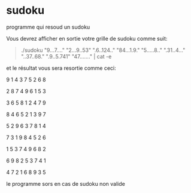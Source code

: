 # sudoku
programme qui resoud un sudoku

Vous devrez afficher en sortie votre grille de sudoku comme suit:

>./sudoku "9...7...." "2...9..53" ".6..124.." "84...1.9." "5.....8.." ".31..4..." "..37..68."
".9..5.741" "47......." | cat -e

et le résultat vous sera resortie comme ceci:

9 1 4 3 7 5 2 6 8

2 8 7 4 9 6 1 5 3

3 6 5 8 1 2 4 7 9

8 4 6 5 2 1 3 9 7

5 2 9 6 3 7 8 1 4

7 3 1 9 8 4 5 2 6

1 5 3 7 4 9 6 8 2

6 9 8 2 5 3 7 4 1

4 7 2 1 6 8 9 3 5

le programme sors en cas de sudoku non valide
